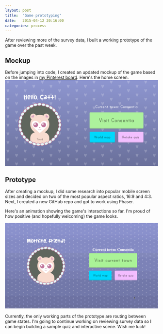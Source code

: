 ```yaml
---
layout: post
title:  "Game prototyping"
date:   2015-04-12 20:16:00
categories: process
---
```


After reviewing more of the survey data, I built a working prototype of the game over the past week.

## Mockup
Before jumping into code, I created an updated mockup of the game based on the images in [my Pinterest board](https://www.pinterest.com/iarecatt/my-thesis-project/). Here's the home screen.
![Home page mockup](/assets/img/posts/20150420_home-page.png)


## Prototype
After creating a mockup, I did some research into popular mobile screen sizes and decided on two of the most popular aspect ratios, 16:9 and 4:3. Next, I created a new GitHub repo and got to work using Phaser.

Here's an animation showing the game's interactions so far. I'm proud of how positive (and hopefully welcoming) the game looks.

![Prototype animation](/assets/img/posts/20150420_home-animation.gif)

Currently, the only working parts of the prototype are routing between game states. I'm going to continue working on reviewing survey data so I can begin building a sample quiz and interactive scene. Wish me luck!
